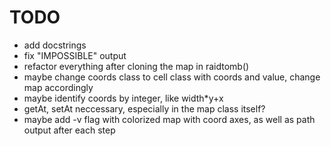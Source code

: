 # TODO

* add docstrings
* fix "IMPOSSIBLE" output
* refactor everything after cloning the map in raidtomb()
* maybe change coords class to cell class with coords and value, change map accordingly
* maybe identify coords by integer, like width*y+x
* getAt, setAt neccessary, especially in the map class itself?
* maybe add -v flag with colorized map with coord axes, as well as path output after each step
